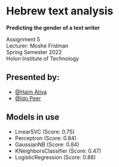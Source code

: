 
# Hebrew text analysis

**Predicting the gender of a text writer**

Assignment 5  
Lecturer: Moshe Fridman  
Spring Semester 2022  
Holon Institute of Technology


## Presented by:

- [@Haim Atiya](https://github.com/HaimAtiya)
- [@Ido Peer](https://github.com/IdoPeeR)


##  Models in use

- LinearSVC (Score: 0.75)
- Perceptron (Score: 0.84)
- GaussianNB (Score: 0.84)
- KNeighborsClassifier (Score: 0.47)
- LogisticRegression (Score: 0.88)
